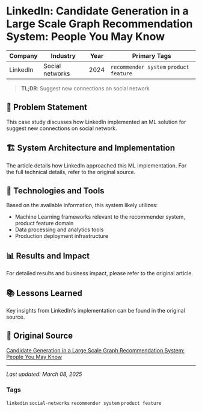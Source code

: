 # LinkedIn: Candidate Generation in a Large Scale Graph Recommendation System: People You May Know

| Company | Industry | Year | Primary Tags | 
|---------|----------|------|--------------|
| LinkedIn | Social networks | 2024 | `recommender system` `product feature` |

> **TL;DR**: Suggest new connections on social network

## 📝 Problem Statement

This case study discusses how LinkedIn implemented an ML solution for suggest new connections on social network.

## 🏗️ System Architecture and Implementation

The article details how LinkedIn approached this ML implementation. For the full technical details, refer to the original source.

## 🔧 Technologies and Tools

Based on the available information, this system likely utilizes:

- Machine Learning frameworks relevant to the recommender system, product feature domain
- Data processing and analytics tools
- Production deployment infrastructure

## 📊 Results and Impact

For detailed results and business impact, please refer to the original article.

## 📚 Lessons Learned

Key insights from LinkedIn's implementation can be found in the original source.

## 🔗 Original Source

[Candidate Generation in a Large Scale Graph Recommendation System: People You May Know](https://www.linkedin.com/blog/engineering/recommendations/candidate-generation-in-a-large-scale-graph-recommendation-system-people-you-may-know)

---

*Last updated: March 08, 2025*

### Tags

`linkedin` `social-networks` `recommender system` `product feature`
